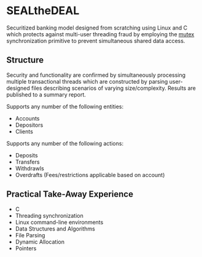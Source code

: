 # SEALtheDEAL
Securitized banking model designed from scratching using Linux and C which protects against multi-user threading fraud by employing the [mutex](https://en.cppreference.com/w/cpp/thread/mutex#:~:text=The%20mutex%20class%20is%20a,try_lock%20until%20it%20calls%20unlock%20.) synchronization primitive to prevent simultaneous shared data access.

## Structure
Security and functionality are confirmed by simultaneously processing multiple transactional threads which are constructed by parsing user-designed files describing scenarios
of varying size/complexity. Results are published to a summary report.

Supports any number of the following entities:
* Accounts
* Depositors
* Clients

Supports any number of the following actions:
* Deposits
* Transfers
* Withdrawls
* Overdrafts (Fees/restrictions applicable based on account)

## Practical Take-Away Experience
* C
* Threading synchronization
* Linux command-line environments
* Data Structures and Algorithms
* File Parsing
* Dynamic Allocation
* Pointers

